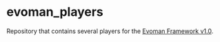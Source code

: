 evoman_players
===

Repository that contains several players for the [Evoman Framework v1.0](https://github.com/karinemiras/evoman_framework).
